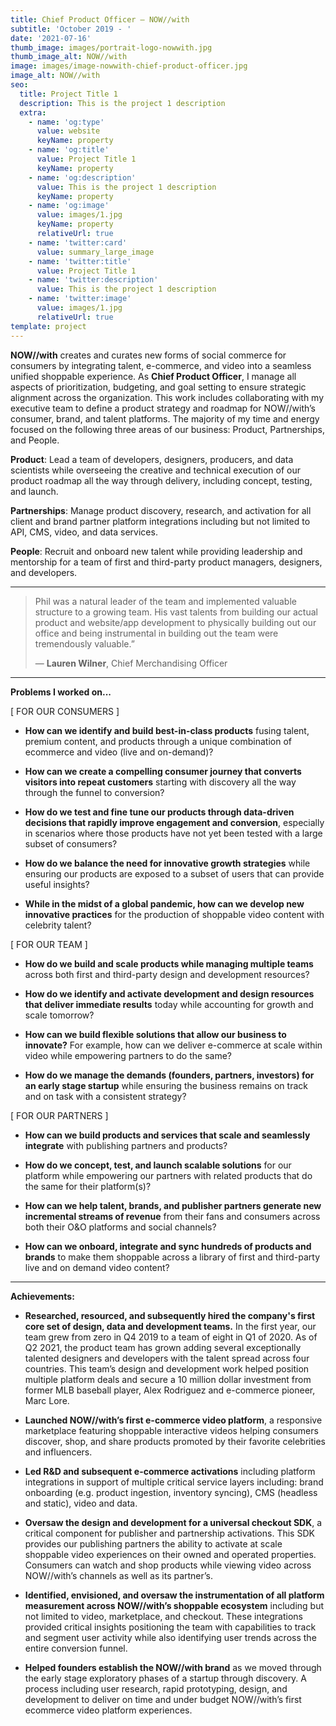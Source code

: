 ```yaml
---
title: Chief Product Officer — NOW//with
subtitle: 'October 2019 - '
date: '2021-07-16'
thumb_image: images/portrait-logo-nowwith.jpg
thumb_image_alt: NOW//with
image: images/image-nowwith-chief-product-officer.jpg
image_alt: NOW//with
seo:
  title: Project Title 1
  description: This is the project 1 description
  extra:
    - name: 'og:type'
      value: website
      keyName: property
    - name: 'og:title'
      value: Project Title 1
      keyName: property
    - name: 'og:description'
      value: This is the project 1 description
      keyName: property
    - name: 'og:image'
      value: images/1.jpg
      keyName: property
      relativeUrl: true
    - name: 'twitter:card'
      value: summary_large_image
    - name: 'twitter:title'
      value: Project Title 1
    - name: 'twitter:description'
      value: This is the project 1 description
    - name: 'twitter:image'
      value: images/1.jpg
      relativeUrl: true
template: project
---
```

**NOW//with** creates and curates new forms of social commerce for consumers by integrating talent, e-commerce, and video into a seamless unified shoppable experience. As **Chief Product Officer**, I manage all aspects of prioritization, budgeting, and goal setting to ensure strategic alignment across the organization. This work includes collaborating with my executive team to define a product strategy and roadmap for NOW//with’s consumer, brand, and talent platforms. The majority of my time and energy focused on the following three areas of our business: Product, Partnerships, and People.

**Product**:  Lead a team of developers, designers, producers, and data scientists while overseeing the creative and technical execution of our product roadmap all the way through delivery, including concept, testing, and launch.

**Partnerships**:  Manage product discovery, research, and activation for all client and brand partner platform integrations including but not limited to API, CMS, video, and data services.

**People**:  Recruit and onboard new talent while providing leadership and mentorship for a team of first and third-party product managers, designers, and developers.

 <hr>

> Phil was a natural leader of the team and implemented valuable structure to a growing team. His vast talents from building our actual product and website/app development to physically building out our office and being instrumental in building out the team were tremendously valuable.”
>
> — **Lauren Wilner**, Chief Merchandising Officer

 <hr>

**Problems I worked on...**

\[ FOR OUR CONSUMERS ]

*   **How can we identify and build best-in-class products** fusing talent, premium content, and products through a unique combination of ecommerce and video (live and on-demand)?

<!---->

*   **How can we create a compelling consumer journey that converts visitors into repeat customers** starting with discovery all the way through the funnel to conversion?

<!---->

*   **How do we test and fine tune our products through data-driven decisions that rapidly improve engagement and conversion**, especially in scenarios where those products have not yet been tested with a large subset of consumers?

<!---->

*   **How do we balance the need for innovative growth strategies** while ensuring our products are exposed to a subset of users that can provide useful insights?

<!---->

*   **While in the midst of a global pandemic, how can we develop new innovative practices** for the production of shoppable video content with celebrity talent?

\[ FOR OUR TEAM ]

*   **How do we build and scale products while managing multiple teams** across both first and third-party design and development resources?

<!---->

*   **How do we identify and activate development and design resources that deliver immediate results** today while accounting for growth and scale tomorrow?

<!---->

*   **How can we build flexible solutions that allow our business to innovate?** For example, how can we deliver e-commerce at scale within video while empowering partners to do the same?

<!---->

*   **How do we manage the demands (founders, partners, investors) for an early stage startup** while ensuring the business remains on track and on task with a consistent strategy?

\[ FOR OUR PARTNERS ]

*   **How can we build products and services that scale and seamlessly integrate** with publishing partners and products?

<!---->

*   **How do we concept, test, and launch scalable solutions** for our platform while empowering our partners with related products that do the same for their platform(s)?

<!---->

*   **How can we help talent, brands, and publisher partners generate new incremental streams of revenue** from their fans and consumers across both their O\&O platforms and social channels?

<!---->

*   **How can we onboard, integrate and sync hundreds of products and brands** to make them shoppable across a library of first and third-party live and on demand video content?

<hr>

**Achievements:**

*   **Researched, resourced, and subsequently hired the company's first core set of design, data and development teams.** In the first year, our team grew from zero in Q4 2019 to a team of eight in Q1 of 2020. As of Q2 2021, the product team has grown adding several exceptionally talented designers and developers with the talent spread across four countries. This team’s design and development work helped position multiple platform deals and secure a 10 million dollar investment from former MLB baseball player, Alex Rodriguez and e-commerce pioneer, Marc Lore.

<!---->

*   **Launched NOW//with’s first e-commerce video platform**, a responsive marketplace featuring shoppable interactive videos helping consumers discover, shop, and share products promoted by their favorite celebrities and influencers.

<!---->

*   **Led R\&D and subsequent e-commerce activations** including platform integrations in support of multiple critical service layers including: brand onboarding (e.g. product ingestion, inventory syncing), CMS (headless and static), video and data.

<!---->

*   **Oversaw the design and development for a universal checkout SDK**, a critical component for publisher and partnership activations. This SDK provides our publishing partners the ability to activate at scale shoppable video experiences on their owned and operated properties. Consumers can watch and shop products while viewing video across NOW//with’s channels as well as its partner’s.

<!---->

*   **Identified, envisioned, and oversaw the instrumentation of all platform measurement across NOW//with’s shoppable ecosystem** including but not limited to video, marketplace, and checkout.  These integrations provided critical insights positioning the team with capabilities to track and segment user activity while also identifying user trends across the entire conversion funnel.

<!---->

*   **Helped founders establish the NOW//with brand** as we moved through the early stage exploratory phases of a startup through discovery.  A process including user research, rapid prototyping, design, and development to deliver on time and under budget NOW//with’s first ecommerce video platform experiences.
